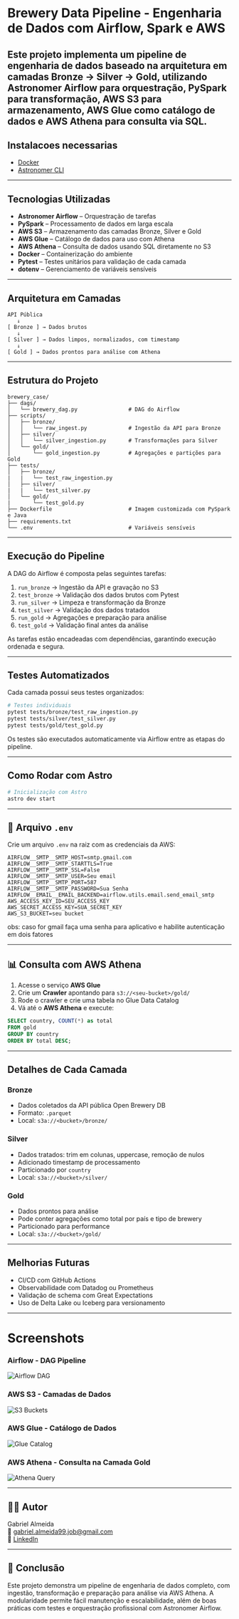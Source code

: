 # Brewery Data Pipeline - Engenharia de Dados com Airflow, Spark e AWS

Este projeto implementa um pipeline de engenharia de dados baseado na arquitetura em camadas **Bronze → Silver → Gold**, utilizando **Astronomer Airflow** para orquestração, **PySpark** para transformação, **AWS S3** para armazenamento, **AWS Glue** como catálogo de dados e **AWS Athena** para consulta via SQL.
---
## Instalacoes necessarias
- [Docker](https://www.docker.com/get-started/)
- [Astronomer CLI](https://docs.astronomer.io/astro/cli/install-cli)

---
## Tecnologias Utilizadas

- **Astronomer Airflow** – Orquestração de tarefas
- **PySpark** – Processamento de dados em larga escala
- **AWS S3** – Armazenamento das camadas Bronze, Silver e Gold
- **AWS Glue** – Catálogo de dados para uso com Athena
- **AWS Athena** – Consulta de dados usando SQL diretamente no S3
- **Docker** – Containerização do ambiente
- **Pytest** – Testes unitários para validação de cada camada
- **dotenv** – Gerenciamento de variáveis sensíveis

---

## Arquitetura em Camadas

```text
API Pública
   ↓
[ Bronze ] → Dados brutos
   ↓
[ Silver ] → Dados limpos, normalizados, com timestamp
   ↓
[ Gold ] → Dados prontos para análise com Athena
```

---

## Estrutura do Projeto

```
brewery_case/
├── dags/
│   └── brewery_dag.py                # DAG do Airflow
├── scripts/
│   ├── bronze/
│   │   └── raw_ingest.py             # Ingestão da API para Bronze
│   ├── silver/
│   │   └── silver_ingestion.py       # Transformações para Silver
│   └── gold/
│       └── gold_ingestion.py         # Agregações e partições para Gold
├── tests/
│   ├── bronze/
|   |   └── test_raw_ingestion.py
│   ├── silver/
|   |   └── test_silver.py
│   └── gold/
|       └── test_gold.py
├── Dockerfile                        # Imagem customizada com PySpark e Java
├── requirements.txt
└── .env                              # Variáveis sensíveis
```

---

## Execução do Pipeline

A DAG do Airflow é composta pelas seguintes tarefas:

1. `run_bronze` → Ingestão da API e gravação no S3
2. `test_bronze` → Validação dos dados brutos com Pytest
3. `run_silver` → Limpeza e transformação da Bronze
4. `test_silver` → Validação dos dados tratados
5. `run_gold` → Agregações e preparação para análise
6. `test_gold` → Validação final antes da análise

As tarefas estão encadeadas com dependências, garantindo execução ordenada e segura.

---

##  Testes Automatizados

Cada camada possui seus testes organizados:

```bash
# Testes individuais
pytest tests/bronze/test_raw_ingestion.py
pytest tests/silver/test_silver.py
pytest tests/gold/test_gold.py
```

Os testes são executados automaticamente via Airflow entre as etapas do pipeline.

---

##  Como Rodar com Astro

```bash
# Inicialização com Astro
astro dev start
```

---

## 🔐 Arquivo `.env`

Crie um arquivo `.env` na raiz com as credenciais da AWS:

```env
AIRFLOW__SMTP__SMTP_HOST=smtp.gmail.com
AIRFLOW__SMTP__SMTP_STARTTLS=True
AIRFLOW__SMTP__SMTP_SSL=False
AIRFLOW__SMTP__SMTP_USER=Seu email
AIRFLOW__SMTP__SMTP_PORT=587
AIRFLOW__SMTP__SMTP_PASSWORD=Sua Senha 
AIRFLOW__EMAIL__EMAIL_BACKEND=airflow.utils.email.send_email_smtp
AWS_ACCESS_KEY_ID=SEU_ACCESS_KEY
AWS_SECRET_ACCESS_KEY=SUA_SECRET_KEY
AWS_S3_BUCKET=seu bucket
```
obs: caso for gmail faça uma senha para aplicativo e habilite autenticação em dois fatores

---

## 📊 Consulta com AWS Athena

1. Acesse o serviço **AWS Glue**
2. Crie um **Crawler** apontando para `s3://<seu-bucket>/gold/`
3. Rode o crawler e crie uma tabela no Glue Data Catalog
4. Vá até o **AWS Athena** e execute:

```sql
SELECT country, COUNT(*) as total
FROM gold
GROUP BY country
ORDER BY total DESC;
```

---

## Detalhes de Cada Camada

###  Bronze
- Dados coletados da API pública Open Brewery DB
- Formato: `.parquet`
- Local: `s3a://<bucket>/bronze/`

###  Silver
- Dados tratados: trim em colunas, uppercase, remoção de nulos
- Adicionado timestamp de processamento
- Particionado por `country`
- Local: `s3a://<bucket>/silver/`

### Gold
- Dados prontos para análise
- Pode conter agregações como total por país e tipo de brewery
- Particionado para performance
- Local: `s3a://<bucket>/gold/`

---

## Melhorias Futuras

- CI/CD com GitHub Actions
- Observabilidade com Datadog ou Prometheus
- Validação de schema com Great Expectations
- Uso de Delta Lake ou Iceberg para versionamento

---
# Screenshots

### Airflow - DAG Pipeline
![Airflow DAG](images/airflow_dag.png)

### AWS S3 - Camadas de Dados
![S3 Buckets](images/s3_buckets.png)

### AWS Glue - Catálogo de Dados
![Glue Catalog](images/glue_catalog.png)

### AWS Athena - Consulta na Camada Gold
![Athena Query](images/athena_query.png)

---
## 👨‍💻 Autor

Gabriel Almeida  
📧 gabriel.almeida99.job@gmail.com  
🔗 [LinkedIn](https://www.linkedin.com/in/gabriel-almeida-129343190/)

---

## 🏁 Conclusão

Este projeto demonstra um pipeline de engenharia de dados completo, com ingestão, transformação e preparação para análise via AWS Athena. A modularidade permite fácil manutenção e escalabilidade, além de boas práticas com testes e orquestração profissional com Astronomer Airflow.